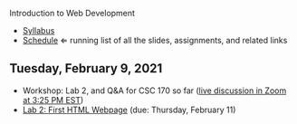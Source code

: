 Introduction to Web Development

- [Syllabus](syllabus.md)
- [Schedule](schedule.md)   &lArr; running list of all the slides, assignments, and related links

## Tuesday, February 9, 2021

- Workshop: Lab 2, and Q&A for CSC 170 so far ([live discussion in Zoom at 3:25 PM EST](https://rochester.zoom.us/j/94588270910?pwd=OTljaHNGbkdvTHFES1lJa3pITmgzdz09))
- [Lab 2: First HTML Webpage](lab02-first-html-webpage/instructions.md) (due: Thursday, February 11)
